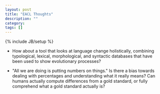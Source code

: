 ```yaml
---
layout: post
title: "EACL Thoughts"
description: ""
category: 
tags: []
---
```

{% include JB/setup %}

 * How about a tool that looks at language change holistically,
   combining typological, lexical, morphological, and syntactic
databases that have been used to show evolutionary processes?

 * "All we are doing is putting numbers on things." Is there a bias
   towards dealing with percentages and understanding what it really
means? Can humans actually compute differences from a gold standard, or
fully comprehend what a gold standard actually is? 
